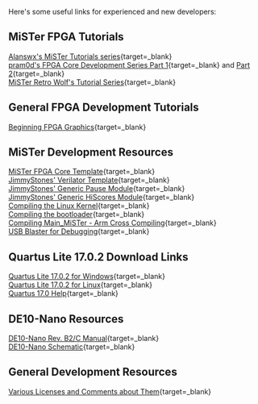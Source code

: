 Here's some useful links for experienced and new developers:

## MiSTer FPGA Tutorials
[Alanswx's MiSTer Tutorials series](https://github.com/alanswx/Tutorials_MiSTer){target=_blank}    
[pram0d's FPGA Core Development Series Part 1](https://pram0d.com/2022/07/26/fpga-core-development-series-part-1/){target=_blank} and [Part 2](https://pram0d.com/2022/07/27/fpga-core-development-series-part-2/){target=_blank}  
[MiSTer Retro Wolf's Tutorial Series](https://www.youtube.com/channel/UCyyulMfhskfuqLiyJw3GMSg/videos?view=0&sort=da&flow=grid){target=_blank}

## General FPGA Development Tutorials
[Beginning FPGA Graphics](https://projectf.io/posts/fpga-graphics/){target=_blank}

## MiSTer Development Resources
[MiSTer FPGA Core Template](https://github.com/MiSTer-devel/Template_MiSTer){target=_blank}  
[JimmyStones' Verilator Template](https://github.com/JimmyStones/Verilator_Template){target=_blank}  
[JimmyStones' Generic Pause Module](https://github.com/JimmyStones/Pause_MiSTer){target=_blank}  
[JimmyStones' Generic HiScores Module](https://github.com/JimmyStones/Hiscores_MiSTer){target=_blank}  
[Compiling the Linux Kernel](https://github.com/MiSTer-devel/Main_MiSTer/wiki/Compiling-the-Linux-kernel-for-MiSTer){target=_blank}  
[Compiling the bootloader](https://github.com/MiSTer-devel/Main_MiSTer/wiki/Compiling-the-boot-loader-for-MiSTer){target=_blank}  
[Compiling Main_MiSTer - Arm Cross Compiling](https://github.com/MiSTer-devel/Main_MiSTer/wiki/ARM-cross-compiling){target=_blank}  
[USB Blaster for Debugging](https://github.com/MiSTer-devel/Main_MiSTer/wiki/USB-Blaster-(debugging)){target=_blank}

## Quartus Lite 17.0.2 Download Links
[Quartus Lite 17.0.2 for Windows](https://downloads.intel.com/akdlm/software/acdsinst/17.0std.2/602/ib_tar/Quartus-lite-17.0.2.602-windows.tar){target=_blank}  
[Quartus Lite 17.0.2 for Linux](https://downloads.intel.com/akdlm/software/acdsinst/17.0std.2/602/ib_tar/Quartus-lite-17.0.2.602-linux.tar){target=_blank}  
[Quartus 17.0 Help](https://www.intel.com/content/www/us/en/programmable/quartushelp/17.0/index.htm#quartus/gl_quartus_welcome.htm){target=_blank}

## DE10-Nano Resources
[DE10-Nano Rev. B2/C Manual](https://www.terasic.com.tw/cgi-bin/page/archive_download.pl?Language=English&No=1046&FID=f1f656bb5f040121c36f2f93f6b107ff){target=_blank}  
[DE10-Nano Schematic](https://www.terasic.com.tw/cgi-bin/page/archive_download.pl?Language=English&No=1046&FID=5d856258e00159cd47d7fe3ca35c1f3a){target=_blank}

## General Development Resources
[Various Licenses and Comments about Them](https://www.gnu.org/licenses/license-list.html){target=_blank}
